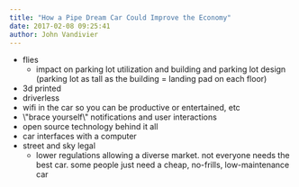 ```yaml
---
title: "How a Pipe Dream Car Could Improve the Economy"
date: 2017-02-08 09:25:41
author: John Vandivier
---
```




<ul>
 	<li>flies
<ul>
 	<li>impact on parking lot utilization and building and parking lot design (parking lot as tall as the building = landing pad on each floor)</li>
</ul>
</li>
 	<li>3d printed</li>
 	<li>driverless</li>
 	<li>wifi in the car so you can be productive or entertained, etc</li>
 	<li>\"brace yourself\" notifications and user interactions</li>
 	<li>open source technology behind it all</li>
 	<li>car interfaces with a computer</li>
 	<li>street and sky legal
<ul>
 	<li>lower regulations allowing a diverse market. not everyone needs the best car. some people just need a cheap, no-frills, low-maintenance car</li>
</ul>
</li>
</ul>
